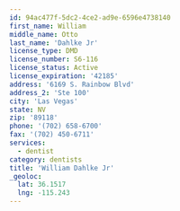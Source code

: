 ```yaml
---
id: 94ac477f-5dc2-4ce2-ad9e-6596e4738140
first_name: William
middle_name: Otto
last_name: 'Dahlke Jr'
license_type: DMD
license_number: S6-116
license_status: Active
license_expiration: '42185'
address: '6169 S. Rainbow Blvd'
address_2: 'Ste 100'
city: 'Las Vegas'
state: NV
zip: '89118'
phone: '(702) 658-6700'
fax: '(702) 450-6711'
services:
  - dentist
category: dentists
title: 'William Dahlke Jr'
_geoloc:
  lat: 36.1517
  lng: -115.243
---
```

